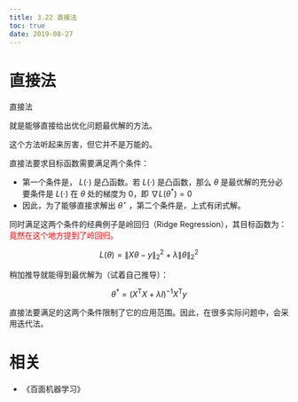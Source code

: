 ```yaml
---
title: 3.22 直接法
toc: true
date: 2019-08-27
---
```


# 直接法

直接法

就是能够直接给出优化问题最优解的方法。

这个方法听起来厉害，但它并不是万能的。

直接法要求目标函数需要满足两个条件：

- 第一个条件是， $L(\cdot)$ 是凸函数。若 $L(\cdot)$ 是凸函数，那么 $\theta$ 是最优解的充分必要条件是 $L(\cdot)$ 在 $\theta$ 处的梯度为 $0$，即 $\nabla L\left(\theta^{*}\right)=0$
- 因此，为了能够直接求解出 $\theta^{\star}$ ，第二个条件是，上式有闭式解。

同时满足这两个条件的经典例子是岭回归（Ridge Regression），其目标函数为：<span style="color:red;">竟然在这个地方提到了岭回归。</span>

$$
L(\theta)=\|X \theta-y\|_{2}^{2}+\lambda\|\theta\|_{2}^{2}\tag{7.16}
$$

稍加推导就能得到最优解为（试着自己推导）：

$$
\theta^{*}=\left(X^{\mathrm{T}} X+\lambda I\right)^{-1} X^{\mathrm{T}} y\tag{7.17}
$$

直接法要满足的这两个条件限制了它的应用范围。因此，在很多实际问题中，会采用迭代法。











# 相关

- 《百面机器学习》
